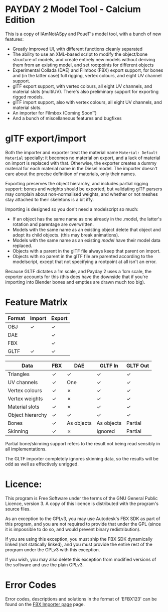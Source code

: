 # PAYDAY 2 Model Tool - Calcium Edition

This is a copy of IAmNotASpy and PoueT's model tool, with a bunch of new features:

* Greatly improved UI, with different functions cleanly separated
* The ability to use an XML-based script to modify the object/bone structure of models, and create entirely
new models without deriving them from an existing model, and set rootpoints for different objects
* Experimental Collada (DAE) and Filmbox (FBX) export support, for bones and (in the latter case) full
rigging, vertex colours, and eight UV channel support.
* glTF export support, with vertex colours, all eight UV channels, and material slots (multiUV).
  There's also preliminary support for exporting rigged models.
* glTF import support, also with vertex colours, all eight UV channels, and material slots.
* An importer for Filmbox (Coming Soon™)
* And a bunch of miscellaneous features and bugfixes

# glTF export/import

Both the importer and exporter treat the material name `Material: Default Material` specially: it becomes no
material on export, and a lack of material on import is replaced with that. Otherwise, the exporter creates
a dummy material for each material name in the Diesel model. The importer doesn't care about the precise
definition of materials, only their names.

Exporting preserves the object hierarchy, and includes partial rigging support: bones and weights should be
exported, but validating glTF parsers may complain about non-normalised weights, and whether or not meshes
stay attached to their skeletons is a bit iffy.

Importing is designed so you don't need a modelscript so much:
* If an object has the same name as one already in the .model, the latter's rotation and parentage are overwritten.
* Models with the same name as an existing object delete that object and adopt its child objects.
  (this may break animations).
* Models with the same name as an existing *model* have their model data replaced.
* Objects with a parent in the glTF file always keep that parent on import.
* Objects with no parent in the glTF file are parented according to the modelscript, except that not specifying a
  rootpoint at all isn't an error.

Because GLTF dictates a 1m scale, and Payday 2 uses a 1cm scale, the exporter accounts for this (this does have
the downside that if you're importing into Blender bones and empties are drawn much too big).

# Feature Matrix

| Format | Import | Export |
|--------|--------|--------|
| OBJ    | ✓      | ✓      |
| DAE    |        | ✓      | 
| FBX    |        | ✓      |
| GLTF   | ✓      | ✓      |

| Data             | FBX  | DAE | GLTF In | GLTF Out |
|------------------|------|-----|---------|----------|
| Triangles        | ✓    | ✓   | ✓       | ✓        |
| UV channels      | ✓    | One | ✓       | ✓        |
| Vertex colours   | ✓    | ✗   | ✓       | ✓        |
| Vertex weights   | ✓    | ✗   | ✓       | ✓        |
| Material slots   | ✓    | ✗   | ✓       | ✓        |
| Object hierarchy | ✓    | ✓   | ✓       | ✓        |
| Bones            | ✓    | As objects | As objects | Partial |
| Skinning         | ✓    | ✗   | Ignored | Partial    |

Partial bone/skinning support refers to the result not being read sensibly in all implementations.

The GLTF importer completely ignores skinning data, so the results will be odd as well as effectively unrigged.

# Licence:

This program is Free Software under the terms of the GNU General Public Licence, version 3. A copy of
this licence is distributed with the program's source files.

As an exception to the GPLv3, you may use Autodesk's FBX SDK as part of this program, and you are not
required to provide that under the GPL (since it is impossible to do so, and would prevent binary redistribution).

If you are using this exception, you must ship the FBX SDK dynamically linked (not statically linked), and
you must provide the entire rest of the program under the GPLv3 with this exception.

If you wish, you may also delete this exception from modified versions of the software and use the plain
GPLv3.

# Error Codes

Error codes, descriptions and solutions in the format of 'EFBX123' can be found on
the [FBX Importer page](Docs/FBXImporter.md) page.
